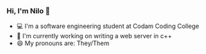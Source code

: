 ### Hi, I'm Nilo 👋

- 💻 I'm a software engineering student at Codam Coding College
- 🔭 I'm currently working on writing a web server in c++
- 😄 My pronouns are: They/Them



<!--
**nvanwinden/nvanwinden** is a ✨ _special_ ✨ repository because its `README.md` (this file) appears on your GitHub profile.

Here are some ideas to get you started:

- 🔭 I’m currently working on ...
- 🌱 I’m currently learning ...
- 👯 I’m looking to collaborate on ...
- 🤔 I’m looking for help with ...
- 💬 Ask me about ...
- 📫 How to reach me: ...
- ⚡ Fun fact: ...
-->
